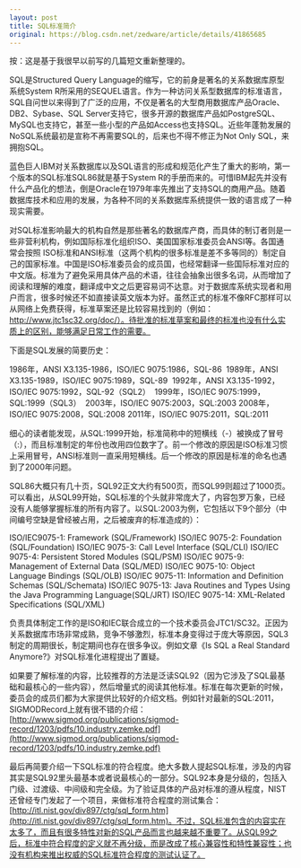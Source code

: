 ```yaml
---
layout: post
title: SQL标准简介
original: https://blog.csdn.net/zedware/article/details/41865685
---
```


按：这是基于我很早以前写的几篇短文重新整理的。

SQL是Structured Query Language的缩写，它的前身是著名的关系数据库原型系统System R所采用的SEQUEL语言。作为一种访问关系型数据库的标准语言，SQL自问世以来得到了广泛的应用，不仅是著名的大型商用数据库产品Oracle、DB2、Sybase、SQL Server支持它，很多开源的数据库产品如PostgreSQL、MySQL也支持它，甚至一些小型的产品如Access也支持SQL。近些年蓬勃发展的NoSQL系统最初是宣称不再需要SQL的，后来也不得不修正为Not Only SQL，来拥抱SQL。

蓝色巨人IBM对关系数据库以及SQL语言的形成和规范化产生了重大的影响，第一个版本的SQL标准SQL86就是基于System R的手册而来的。可惜IBM起先并没有什么产品化的想法，倒是Oracle在1979年率先推出了支持SQL的商用产品。随着数据库技术和应用的发展，为各种不同的关系数据库系统提供一致的语言成了一种现实需要。

对SQL标准影响最大的机构自然是那些著名的数据库产商，而具体的制订者则是一些非营利机构，例如国际标准化组织ISO、美国国家标准委员会ANSI等。各国通常会按照 ISO标准和ANSI标准（这两个机构的很多标准是差不多等同的）制定自己的国家标准。中国是ISO标准委员会的成员国，也经常翻译一些国际标准对应的中文版。标准为了避免采用具体产品的术语，往往会抽象出很多名词，从而增加了阅读和理解的难度，翻译成中文之后更容易词不达意。对于数据库系统实现者和用户而言，很多时候还不如直接读英文版本为好。虽然正式的标准不像RFC那样可以从网络上免费获得，标准草案还是比较容易找到的（例如：http://www.jtc1sc32.org/doc/）。待批准的标准草案和最终的标准也没有什么实质上的区别，能够满足日常工作的需要。

下面是SQL发展的简要历史：

1986年，ANSI X3.135-1986，ISO/IEC 9075:1986，SQL-86 
1989年，ANSI X3.135-1989，ISO/IEC 9075:1989，SQL-89 
1992年，ANSI X3.135-1992，ISO/IEC 9075:1992，SQL-92（SQL2） 
1999年，ISO/IEC 9075:1999，SQL:1999（SQL3） 
2003年，ISO/IEC 9075:2003，SQL:2003
2008年，ISO/IEC 9075:2008，SQL:2008
2011年，ISO/IEC 9075:2011，SQL:2011

细心的读者能发现，从SQL:1999开始，标准简称中的短横线（-）被换成了冒号（:），而且标准制定的年份也改用四位数字了。前一个修改的原因是ISO标准习惯上采用冒号，ANSI标准则一直采用短横线。后一个修改的原因是标准的命名也遇到了2000年问题。

SQL86大概只有几十页，SQL92正文大约有500页，而SQL99则超过了1000页。可以看出，从SQL99开始，SQL标准的个头就非常庞大了，内容包罗万象，已经没有人能够掌握标准的所有内容了。以SQL:2003为例，它包括以下9个部分（中间编号空缺是曾经被占用，之后被废弃的标准造成的）：

ISO/IEC9075-1: Framework (SQL/Framework)
ISO/IEC 9075-2: Foundation (SQL/Foundation)
ISO/IEC 9075-3: Call Level Interface (SQL/CLI)
ISO/IEC 9075-4: Persistent Stored Modules (SQL/PSM)
ISO/IEC 9075-9: Management of External Data (SQL/MED)
ISO/IEC 9075-10: Object Language Bindings (SQL/OLB)
ISO/IEC 9075-11: Information and Definition Schemas (SQL/Schemata)
ISO/IEC 9075-13: Java Routines and Types Using the Java Programming Language(SQL/JRT)
ISO/IEC 9075-14: XML-Related Specifications (SQL/XML)

负责具体制定工作的是ISO和IEC联合成立的一个技术委员会JTC1/SC32。正因为关系数据库市场非常成熟，竞争不够激烈，标准本身变得过于庞大等原因，SQL3制定的周期很长，制定期间也存在很多争议。例如文章《Is SQL a Real Standard Anymore?》对SQL标准化进程提出了置疑。

如果要了解标准的内容，比较推荐的方法是泛读SQL92（因为它涉及了SQL最基础和最核心的一些内容），然后增量式的阅读其他标准。标准在每次更新的时候，委员会的成员们都为大家提供比较好的介绍文档。例如针对最新的SQL:2011，SIGMODRecord上就有很不错的介绍：[http://www.sigmod.org/publications/sigmod-record/1203/pdfs/10.industry.zemke.pdf](http://www.sigmod.org/publications/sigmod-record/1203/pdfs/10.industry.zemke.pdf)

最后再简要介绍一下SQL标准的符合程度。绝大多数人提起SQL标准，涉及的内容其实是SQL92里头最基本或者说最核心的一部分。SQL92本身是分级的，包括入门级、过渡级、中间级和完全级。为了验证具体的产品对标准的遵从程度，NIST还曾经专门发起了一个项目，来做标准符合程度的测试集合：[http://itl.nist.gov/div897/ctg/sql_form.htm](http://itl.nist.gov/div897/ctg/sql_form.htm)。不过，SQL标准包含的内容实在太多了，而且有很多特性对新的SQL产品而言也越来越不重要了。从SQL99之后，标准中符合程度的定义就不再分级，而是改成了核心兼容性和特性兼容性；也没有机构来推出权威的SQL标准符合程度的测试认证了。

